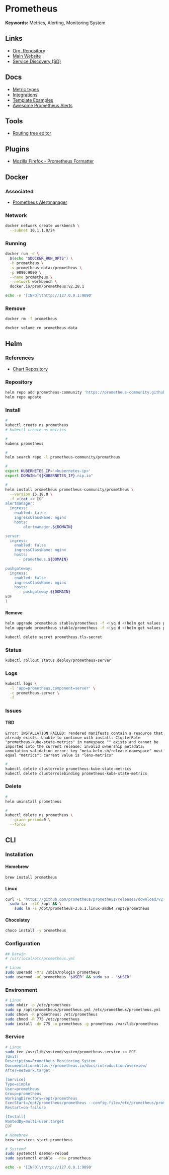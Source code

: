 # Prometheus

<!--
https://linkedin.com/learning/kubernetes-monitoring-with-prometheus/prometheus-monitoring-to-prevent-outages
https://github.com/jacksontj/promxy
-->

**Keywords:** Metrics, Alerting, Monitoring System

## Links

- [Org. Repository](https://github.com/prometheus)
- [Main Website](https://prometheus.io)
- [Service Discovery (SD)](https://github.com/prometheus/prometheus/tree/main/discovery)

## Docs

- [Metric types](https://prometheus.io/docs/concepts/metric_types/)
- [Integrations](https://prometheus.io/docs/operating/integrations/)
- [Template Examples](https://prometheus.io/docs/prometheus/latest/configuration/template_examples/)
- [Awesome Prometheus Alerts](https://awesome-prometheus-alerts.grep.to/rules.html)

## Tools

- [Routing tree editor](https://prometheus.io/webtools/alerting/routing-tree-editor/)

## Plugins

- [Mozilla Firefox - Prometheus Formatter](https://addons.mozilla.org/en-US/firefox/addon/prometheus-formatter/)

## Docker

### Associated

- [Prometheus Alertmanager](/prometheus/prometheus-alertmanager.md)

### Network

```sh
docker network create workbench \
  --subnet 10.1.1.0/24
```

### Running

```sh
docker run -d \
  $(echo "$DOCKER_RUN_OPTS") \
  -h prometheus \
  -v prometheus-data:/prometheus \
  -p 9090:9090 \
  --name prometheus \
  --network workbench \
  docker.io/prom/prometheus:v2.28.1
```

```sh
echo -e '[INFO]\thttp://127.0.0.1:9090'
```

### Remove

```sh
docker rm -f prometheus

docker volume rm prometheus-data
```

## Helm

### References

- [Chart Repository](https://github.com/prometheus-community/helm-charts/tree/main/charts/prometheus)

### Repository

```sh
helm repo add prometheus-community 'https://prometheus-community.github.io/helm-charts'
helm repo update
```

### Install

```sh
#
kubectl create ns prometheus
# kubectl create ns metrics

#
kubens prometheus

#
helm search repo -l prometheus-community/prometheus

#
export KUBERNETES_IP='<kubernetes-ip>'
export DOMAIN="${KUBERNETES_IP}.nip.io"

#
helm install prometheus prometheus-community/prometheus \
  --version 15.18.0 \
  -f <(cat << EOF
alertmanager:
  ingress:
    enabled: false
    ingressClassName: nginx
    hosts:
      - alertmanager.${DOMAIN}

server:
  ingress:
    enabled: false
    ingressClassName: nginx
    hosts:
      - prometheus.${DOMAIN}

pushgateway:
  ingress:
    enabled: false
    ingressClassName: nginx
    hosts:
      - pushgateway.${DOMAIN}
EOF
)
```

#### Remove

```sh
helm upgrade prometheus stable/prometheus -f <(yq d <(helm get values prometheus) alertmanager.ingress.tls)
helm upgrade prometheus stable/prometheus -f <(yq d <(helm get values prometheus) server.ingress.tls)

kubectl delete secret prometheus.tls-secret
```

### Status

```sh
kubectl rollout status deploy/prometheus-server
```

### Logs

```sh
kubectl logs \
  -l 'app=prometheus,component=server' \
  -c prometheus-server \
  -f
```

### Issues

#### TBD

```log
Error: INSTALLATION FAILED: rendered manifests contain a resource that already exists. Unable to continue with install: ClusterRole "prometheus-kube-state-metrics" in namespace "" exists and cannot be imported into the current release: invalid ownership metadata; annotation validation error: key "meta.helm.sh/release-namespace" must equal "metrics": current value is "lens-metrics"
```

```sh
#
kubectl delete clusterrole prometheus-kube-state-metrics
kubectl delete clusterrolebinding prometheus-kube-state-metrics
```

### Delete

```sh
#
helm uninstall prometheus

#
kubectl delete ns prometheus \
  --grace-period=0 \
  --force
```

## CLI

### Installation

#### Homebrew

```sh
brew install prometheus
```

#### Linux

```sh
curl -L 'https://github.com/prometheus/prometheus/releases/download/v2.10.0/prometheus-2.10.0.linux-amd64.tar.gz' | \
  sudo tar -xzC /opt && \
    sudo ln -s /opt/prometheus-2.6.1.linux-amd64 /opt/prometheus
```

#### Chocolatey

```sh
choco install -y prometheus
```

### Configuration

```sh
## Darwin
# /usr/local/etc/prometheus.yml

# Linux
sudo useradd -Mrs /sbin/nologin prometheus
sudo usermod -aG prometheus "$USER" && sudo su - "$USER"
```

### Environment

```sh
# Linux
sudo mkdir -p /etc/prometheus
sudo cp /opt/prometheus/prometheus.yml /etc/prometheus/prometheus.yml
sudo chown -R prometheus: /etc/prometheus
sudo chmod -R 775 /etc/prometheus
sudo install -dm 775 -o prometheus -g prometheus /var/lib/prometheus
```

### Service

```sh
# Linux
sudo tee /usr/lib/systemd/system/prometheus.service << EOF
[Unit]
Description=Prometheus Monitoring System
Documentation=https://prometheus.io/docs/introduction/overview/
After=network.target

[Service]
Type=simple
User=prometheus
Group=prometheus
WorkingDirectory=/opt/prometheus
ExecStart=/opt/prometheus/prometheus --config.file=/etc/prometheus/prometheus.yml --storage.tsdb.path=/var/lib/prometheus
Restart=on-failure

[Install]
WantedBy=multi-user.target
EOF
```

```sh
# Homebrew
brew services start prometheus

# Systemd
sudo systemctl daemon-reload
sudo systemctl enable --now prometheus
```

```sh
echo -e '[INFO]\thttp://127.0.0.1:9090'
```

